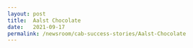 ```yaml
---
layout: post
title:  Aalst Chocolate
date:   2021-09-17
permalink: /newsroom/cab-success-stories/Aalst-Chocolate
---
```



